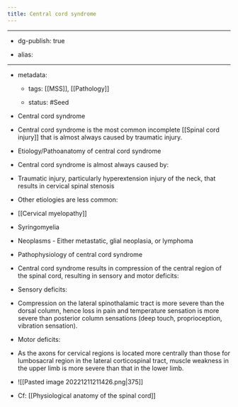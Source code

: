 ```yaml
---
title: Central cord syndrome
---
```


- --

- dg-publish: true

- alias:

- --

- metadata:
	 - tags: [[MSS]], [[Pathology]]

	 - status: #Seed 

- Central cord syndrome

- Central cord syndrome is the most common incomplete [[Spinal cord injury]] that is almost always caused by traumatic injury.

- Etiology/Pathoanatomy of central cord syndrome

- Central cord syndrome is almost always caused by:

- Traumatic injury, particularly hyperextension injury of the neck, that results in cervical spinal stenosis

- Other etiologies are less common:

- [[Cervical myelopathy]]

- Syringomyelia

- Neoplasms - Either metastatic, glial neoplasia, or lymphoma

- Pathophysiology of central cord syndrome

- Central cord syndrome results in compression of the central region of the spinal cord, resulting in sensory and motor deficits:

- Sensory deficits:

- Compression on the lateral spinothalamic tract is more severe than the dorsal column, hence loss in pain and temperature sensation is more severe than posterior column sensations (deep touch, proprioception, vibration sensation).

- Motor deficits:

- As the axons for cervical regions is located more centrally than those for lumbosacral region in the lateral corticospinal tract, muscle weakness in the upper limb is more severe than that in the lower limb.

- ![[Pasted image 20221211211426.png|375]]

- Cf: [[Physiological anatomy of the spinal cord]]
